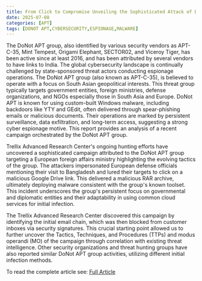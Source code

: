 ```yaml
---
title: From Click to Compromise Unveiling the Sophisticated Attack of DoNot APT Group on Southern European Government Entities
date: 2025-07-08
categories: [APT]
tags: [DONOT APT,CYBERSECURITY,ESPIONAGE,MALWARE]
---
```


The DoNot APT group, also identified by various security vendors as APT-C-35, Mint Tempest, Origami Elephant, SECTOR02, and Viceroy Tiger, has been active since at least 2016, and has been attributed by several vendors to have links to India. The global cybersecurity landscape is continually challenged by state-sponsored threat actors conducting espionage operations. The DoNot APT group (also known as APT-C-35), is believed to operate with a focus on South Asian geopolitical interests. This threat group typically targets government entities, foreign ministries, defense organizations, and NGOs especially those in South Asia and Europe. DoNot APT is known for using custom-built Windows malware, including backdoors like YTY and GEdit, often delivered through spear-phishing emails or malicious documents. Their operations are marked by persistent surveillance, data exfiltration, and long-term access, suggesting a strong cyber espionage motive. This report provides an analysis of a recent campaign orchestrated by the DoNot APT group.

Trellix Advanced Research Center's ongoing hunting efforts have uncovered a sophisticated campaign attributed to the DoNot APT group targeting a European foreign affairs ministry highlighting the evolving tactics of the group. The attackers impersonated European defense officials mentioning their visit to Bangladesh and lured their targets to click on a malicious Google Drive link. This delivered a malicious RAR archive, ultimately deploying malware consistent with the group's known toolset. This incident underscores the group's persistent focus on governmental and diplomatic entities and their adaptability in using common cloud services for initial infection.

The Trellix Advanced Research Center discovered this campaign by identifying the initial email chain, which was then blocked from customer inboxes via security signatures. This crucial starting point allowed us to further uncover the Tactics, Techniques, and Procedures (TTPs) and modus operandi (MO) of the campaign through correlation with existing threat intelligence. Other security organizations and threat hunting groups have also reported similar DoNot APT group activities, utilizing different initial infection methods.

To read the complete article see: [Full Article](https://www.trellix.com/blogs/research/from-click-to-compromise-unveiling-the-sophisticated-attack-of-donot-apt-group-on-southern-european-government-entities/) 